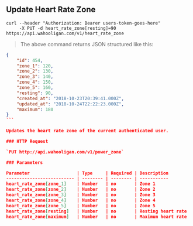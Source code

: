 ## Update Heart Rate Zone

```shell
curl --header "Authorization: Bearer users-token-goes-here"
     -X PUT -d heart_rate_zone[resting]=90 https://api.wahooligan.com/v1/heart_rate_zone
```

> The above command returns JSON structured like this:

``````json
{
    "id": 454,
    "zone_1": 120,
    "zone_2": 130,
    "zone_3": 140,
    "zone_4": 150,
    "zone_5": 160,
    "resting": 90,
    "created_at": "2018-10-23T20:39:41.000Z",
    "updated_at": "2018-10-24T22:22:23.000Z",
    "maximum": 180
}
```

Updates the heart rate zone of the current authenticated user.

### HTTP Request

`PUT http://api.wahooligan.com/v1/power_zone`

### Parameters

Parameter                  | Type     | Required | Description
-------------------------- | -------- | -------- | -----------
heart_rate_zone[zone_1]    | Number   | no       | Zone 1
heart_rate_zone[zone_2]    | Number   | no       | Zone 2
heart_rate_zone[zone_3]    | Number   | no       | Zone 3
heart_rate_zone[zone_4]    | Number   | no       | Zone 4
heart_rate_zone[zone_5]    | Number   | no       | Zone 5
heart_rate_zone[resting]   | Number   | no       | Resting heart rate
heart_rate_zone[maximum]   | Number   | no       | Maximum heart rate
